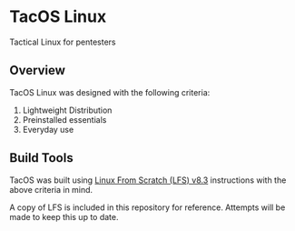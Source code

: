 # TacOS Linux

Tactical Linux for pentesters

## Overview

TacOS Linux was designed with the following criteria:
  
  1. Lightweight Distribution
  2. Preinstalled essentials
  3. Everyday use

## Build Tools

TacOS was built using [Linux From Scratch (LFS) v8.3](http://www.linuxfromscratch.org/lfs/index.html) instructions with the above criteria in mind.

A copy of LFS is included in this repository for reference. Attempts will be made to keep this up to date.

